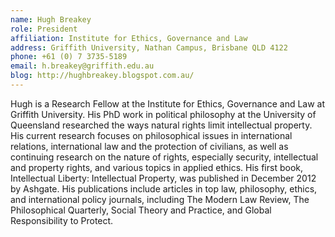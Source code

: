 ```yaml
---
name: Hugh Breakey
role: President
affiliation: Institute for Ethics, Governance and Law
address: Griffith University, Nathan Campus, Brisbane QLD 4122  
phone: +61 (0) 7 3735-5189  
email: h.breakey@griffith.edu.au
blog: http://hughbreakey.blogspot.com.au/
---
```


Hugh is a Research Fellow at the Institute for Ethics, Governance and Law at Griffith University. His PhD work in political philosophy at the University of Queensland researched the ways natural rights limit intellectual property. His current research focuses on philosophical issues in international relations, international law and the protection of civilians, as well as continuing research on the nature of rights, especially security, intellectual and property rights, and various topics in applied ethics. His first book, Intellectual Liberty: Intellectual Property, was published in December 2012 by Ashgate. His publications include articles in top law, philosophy, ethics, and international policy journals, including The Modern Law Review, The Philosophical Quarterly, Social Theory and Practice, and Global Responsibility to Protect.
